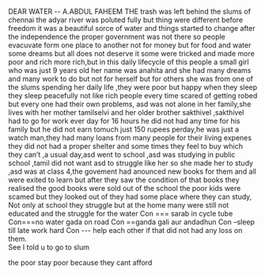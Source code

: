 DEAR WATER
--   A.ABDUL FAHEEM
THE trash was left behind the slums of chennai the adyar river was poluted fully but thing were different before freedom
 it was a beautiful sorce of water and things started to change after the independence the proper government was not there so people evacuvate form one place to another not for money but for food and water
some dreams but all does not deserve it some were tricked and made more poor and rich more rich,but in this daily lifecycle of this people a small girl who was just 9 years old her name was anahita and she had many dreams and many work to do but not for herself but for others she was from one of the slums spending her daily life ,they were poor but happy when they sleep they sleep peacefully not like rich people every time scared of getting robed but every one had their own problems, asd was not alone in her family,she lives with her mother tamilselvi and her older brother sakthivel ,sakthivel had to go for work ever day for 16 hours he did not had any time for his family but he did not earn tomuch just 150 rupees perday,he was just a watch man,they had many loans from many people for their living expenes they did not had a proper shelter and some times they feel to buy which they can’t ,a usual day,asd went to school ,asd was studying in public school ,tamil did not want asd to struggle like her so she made her to study ,asd was at class 4,the govement had anounced new books for them and all were exited to learn but after they saw the condition of that books they realised the good books were sold out of the school the poor kids were scamed but they looked out of they had some place where they can study,
Not only at school they struggle but at the home many were still not educated and the struggle for the water
Con === sarab in cycle tube
Con===no water gada on road
Con ==ganda gali aur andadhun
Con –sleep till late work hard 
Con --- help each  other if that did not had any loss on them.  
See I told u to go to slum

the poor stay poor because they cant afford
